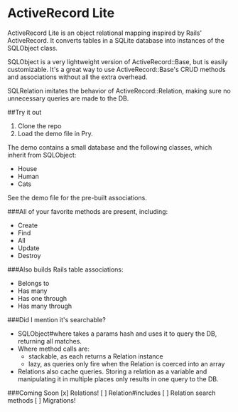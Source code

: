 ActiveRecord Lite
==================

ActiveRecord Lite is an object relational mapping inspired by Rails' ActiveRecord.
It converts tables in a SQLite database into instances of the SQLObject class.

SQLObject is a very lightweight version of ActiveRecord::Base, but is easily customizable.
It's a great way to use ActiveRecord::Base's CRUD methods and associations without all the
extra overhead.

SQLRelation imitates the behavior of ActiveRecord::Relation, making sure no unnecessary
queries are made to the DB.

##Try it out
1. Clone the repo
2. Load the demo file in Pry.

The demo contains a small database and the following classes, which inherit from SQLObject:
  * House
  * Human
  * Cats

See the demo file for the pre-built associations.

###All of your favorite methods are present, including:
* Create
* Find
* All
* Update
* Destroy

###Also builds Rails table associations:
* Belongs to
* Has many
* Has one through
* Has many through

###Did I mention it's searchable?
* SQLObject#where takes a params hash and uses it to query the DB, returning all matches.
* Where method calls are:
  * stackable, as each returns a Relation instance
  * lazy, as queries only fire when the Relation is coerced into an array
* Relations also cache queries. Storing a relation as a variable and manipulating it
in multiple places only results in one query to the DB.

###Coming Soon
[x] Relations!
[ ] Relation#includes
[ ] Relation search methods
[ ] Migrations!
